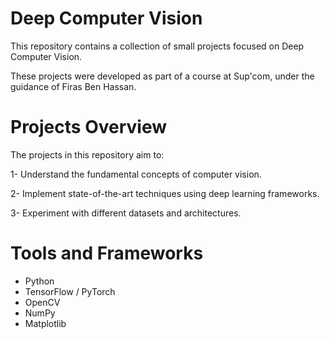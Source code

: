 # Deep Computer Vision

This repository contains a collection of small projects focused on Deep Computer Vision.

These projects were developed as part of a course at Sup'com, under the guidance of Firas Ben Hassan.

# Projects Overview

The projects in this repository aim to:

1- Understand the fundamental concepts of computer vision.

2- Implement state-of-the-art techniques using deep learning frameworks.

3- Experiment with different datasets and architectures.

 # Tools and Frameworks

- Python
- TensorFlow / PyTorch
- OpenCV
- NumPy
- Matplotlib

